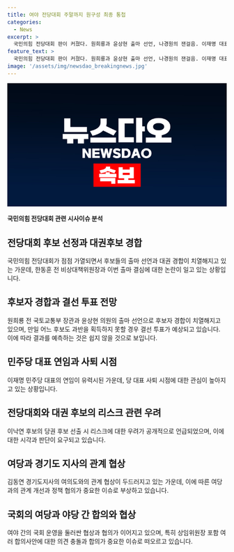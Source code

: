 ```yaml
---
title: 여야 전당대회 주말까지 원구성 최종 통첩
categories:
  - News
excerpt: >
  국민의힘 전당대회 판이 커졌다. 원희룡과 윤상현 출마 선언, 나경원의 잰걸음. 이재명 대표 연임 유력 전망, 사퇴 시점 관심 집중. 국민의힘 뾰족한 수 찾지 못해 법안 처리에 대치. 김연주 시사평론가, 이승훈 변호사와 대화.
feature_text: >
  국민의힘 전당대회 판이 커졌다. 원희룡과 윤상현 출마 선언, 나경원의 잰걸음. 이재명 대표 연임 유력 전망, 사퇴 시점 관심 집중. 국민의힘 뾰족한 수 찾지 못해 법안 처리에 대치. 김연주 시사평론가, 이승훈 변호사와 대화.
image: '/assets/img/newsdao_breakingnews.jpg'
---
```


<p><img src="/assets/img/newsdao_breakingnews.jpg" alt="implanttips 속보" /></p>

<p><b>국민의힘 전당대회 관련 시사이슈 분석</b></p>

<h2 data-ke-size="size26">전당대회 후보 선정과 대권후보 경합</h2>

<p>국민의힘 전당대회가 점점 가열되면서 후보들의 출마 선언과 대권 경합이 치열해지고 있는 가운데, 한동훈 전 비상대책위원장과 이번 출마 결심에 대한 논란이 일고 있는 상황입니다.</p>

<h2 data-ke-size="size26">후보자 경합과 결선 투표 전망</h2>

<p>원희룡 전 국토교통부 장관과 윤상현 의원의 출마 선언으로 후보자 경합이 치열해지고 있으며, 만일 어느 후보도 과반을 획득하지 못할 경우 결선 투표가 예상되고 있습니다. 이에 따라 결과를 예측하는 것은 쉽지 않을 것으로 보입니다.</p>

<h2 data-ke-size="size26">민주당 대표 연임과 사퇴 시점</h2>

<p>이재명 민주당 대표의 연임이 유력시된 가운데, 당 대표 사퇴 시점에 대한 관심이 높아지고 있는 상황입니다.</p>

<h2 data-ke-size="size26">전당대회와 대권 후보의 리스크 관련 우려</h2>

<p>이낙연 후보의 당권 후보 선출 시 리스크에 대한 우려가 공개적으로 언급되었으며, 이에 대한 시각과 판단이 요구되고 있습니다.</p>

<h2 data-ke-size="size26">여당과 경기도 지사의 관계 협상</h2>

<p>김동연 경기도지사의 여의도와의 관계 협상이 두드러지고 있는 가운데, 이에 따른 여당과의 관계 개선과 정책 협의가 중요한 이슈로 부상하고 있습니다.</p>

<h2 data-ke-size="size26">국회의 여당과 야당 간 합의와 협상</h2>

<p>여야 간의 국회 운영을 둘러싼 협상과 협의가 이어지고 있으며, 특히 상임위원장 포함 여러 합의사안에 대한 의견 충돌과 합의가 중요한 이슈로 떠오르고 있습니다.</p>

